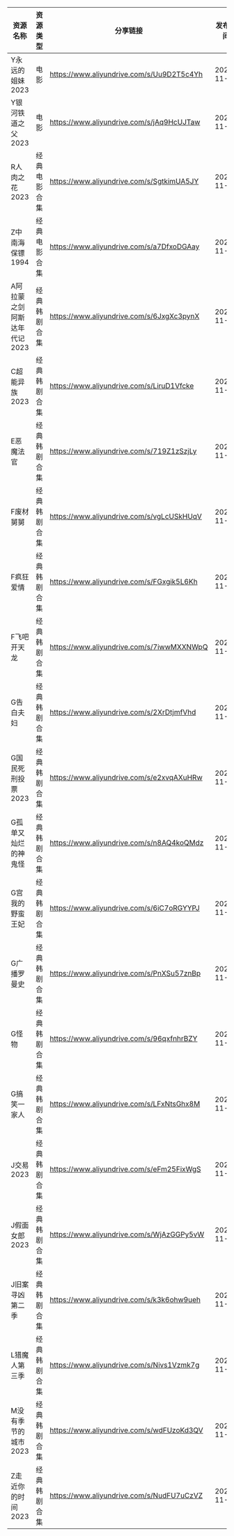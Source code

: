 | 资源名称             | 资源类型   | 分享链接                                      | 发布时间       |
| ---------------- | ------ | ----------------------------------------- | ---------- |
| Y永远的姐妹2023       | 电影     | https://www.aliyundrive.com/s/Uu9D2T5c4Yh | 2023-11-11 |
| Y银河铁道之父2023      | 电影     | https://www.aliyundrive.com/s/jAq9HcUJTaw | 2023-11-11 |
| R人肉之花2023        | 经典电影合集 | https://www.aliyundrive.com/s/SgtkimUA5JY | 2023-11-11 |
| Z中南海保镖1994       | 经典电影合集 | https://www.aliyundrive.com/s/a7DfxoDGAay | 2023-11-11 |
| A阿拉蒙之剑阿斯达年代记2023 | 经典韩剧合集 | https://www.aliyundrive.com/s/6JxgXc3pynX | 2023-11-11 |
| C超能异族2023        | 经典韩剧合集 | https://www.aliyundrive.com/s/LiruD1Vfcke | 2023-11-11 |
| E恶魔法官            | 经典韩剧合集 | https://www.aliyundrive.com/s/719Z1zSzjLy | 2023-11-11 |
| F废材舅舅            | 经典韩剧合集 | https://www.aliyundrive.com/s/vgLcUSkHUqV | 2023-11-11 |
| F疯狂爱情            | 经典韩剧合集 | https://www.aliyundrive.com/s/FGxgik5L6Kh | 2023-11-11 |
| F飞吧开天龙           | 经典韩剧合集 | https://www.aliyundrive.com/s/7iwwMXXNWpQ | 2023-11-11 |
| G告白夫妇            | 经典韩剧合集 | https://www.aliyundrive.com/s/2XrDtjmfVhd | 2023-11-11 |
| G国民死刑投票2023      | 经典韩剧合集 | https://www.aliyundrive.com/s/e2xvqAXuHRw | 2023-11-11 |
| G孤单又灿烂的神鬼怪       | 经典韩剧合集 | https://www.aliyundrive.com/s/n8AQ4koQMdz | 2023-11-11 |
| G宫我的野蛮王妃         | 经典韩剧合集 | https://www.aliyundrive.com/s/6iC7oRGYYPJ | 2023-11-11 |
| G广播罗曼史           | 经典韩剧合集 | https://www.aliyundrive.com/s/PnXSu57znBp | 2023-11-11 |
| G怪物              | 经典韩剧合集 | https://www.aliyundrive.com/s/96qxfnhrBZY | 2023-11-11 |
| G搞笑一家人           | 经典韩剧合集 | https://www.aliyundrive.com/s/LFxNtsGhx8M | 2023-11-11 |
| J交易2023          | 经典韩剧合集 | https://www.aliyundrive.com/s/eFm25FixWgS | 2023-11-11 |
| J假面女郎2023        | 经典韩剧合集 | https://www.aliyundrive.com/s/WjAzGGPy5vW | 2023-11-11 |
| J旧案寻凶第二季         | 经典韩剧合集 | https://www.aliyundrive.com/s/k3k6ohw9ueh | 2023-11-11 |
| L猎魔人第三季          | 经典韩剧合集 | https://www.aliyundrive.com/s/Nivs1Vzmk7g | 2023-11-11 |
| M没有季节的城市2023     | 经典韩剧合集 | https://www.aliyundrive.com/s/wdFUzoKd3QV | 2023-11-11 |
| Z走近你的时间2023      | 经典韩剧合集 | https://www.aliyundrive.com/s/NudFU7uCzVZ | 2023-11-11 |
